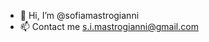 - 👋 Hi, I’m @sofiamastrogianni
- 📫 Contact me s.i.mastrogianni@gmail.com

<!---
sofiamastrogianni96/sofiamastrogianni96 is a ✨ special ✨ repository because its `README.md` (this file) appears on your GitHub profile.
You can click the Preview link to take a look at your changes.
--->
